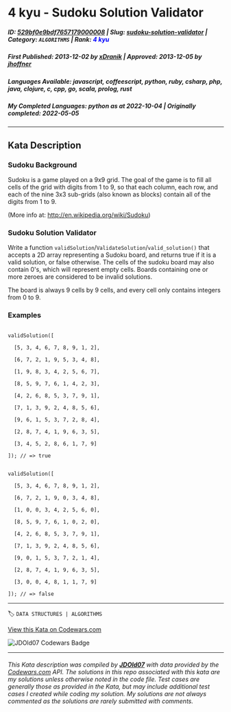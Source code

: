 # 4 kyu - Sudoku Solution Validator

##### **ID**: [529bf0e9bdf7657179000008](https://www.codewars.com/kata/529bf0e9bdf7657179000008) | **Slug**: [sudoku-solution-validator](https://www.codewars.com/kata/529bf0e9bdf7657179000008) | **Category**: `ALGORITHMS` | **Rank**: <span style="color:blue">4 kyu</span>

##### **First Published**: 2013-12-02 ***by*** [xDranik](https://www.codewars.com/users/xDranik) | **Approved**: 2013-12-05 ***by*** [jhoffner](https://www.codewars.com/users/jhoffner)

##### **Languages Available**: javascript, coffeescript, python, ruby, csharp, php, java, clojure, c, cpp, go, scala, prolog, rust

##### **My Completed Languages**: python ***as at*** 2022-10-04 | **Originally completed**: 2022-05-05

---

## Kata Description


### Sudoku Background



Sudoku is a game played on a 9x9 grid. The goal of the game is to fill all cells of the grid with digits from 1 to 9, so that each column, each row, and each of the nine 3x3 sub-grids (also known as blocks) contain all of the digits from 1 to 9. <br/>

(More info at: http://en.wikipedia.org/wiki/Sudoku)



### Sudoku Solution Validator



Write a function `validSolution`/`ValidateSolution`/`valid_solution()` that accepts a 2D array representing a Sudoku board, and returns true if it is a valid solution, or false otherwise. The cells of the sudoku board may also contain 0's, which will represent empty cells. Boards containing one or more zeroes are considered to be invalid solutions.



The board is always 9 cells by 9 cells, and every cell only contains integers from 0 to 9.

 



### Examples



```

validSolution([

  [5, 3, 4, 6, 7, 8, 9, 1, 2],

  [6, 7, 2, 1, 9, 5, 3, 4, 8],

  [1, 9, 8, 3, 4, 2, 5, 6, 7],

  [8, 5, 9, 7, 6, 1, 4, 2, 3],

  [4, 2, 6, 8, 5, 3, 7, 9, 1],

  [7, 1, 3, 9, 2, 4, 8, 5, 6],

  [9, 6, 1, 5, 3, 7, 2, 8, 4],

  [2, 8, 7, 4, 1, 9, 6, 3, 5],

  [3, 4, 5, 2, 8, 6, 1, 7, 9]

]); // => true

```



```

validSolution([

  [5, 3, 4, 6, 7, 8, 9, 1, 2], 

  [6, 7, 2, 1, 9, 0, 3, 4, 8],

  [1, 0, 0, 3, 4, 2, 5, 6, 0],

  [8, 5, 9, 7, 6, 1, 0, 2, 0],

  [4, 2, 6, 8, 5, 3, 7, 9, 1],

  [7, 1, 3, 9, 2, 4, 8, 5, 6],

  [9, 0, 1, 5, 3, 7, 2, 1, 4],

  [2, 8, 7, 4, 1, 9, 6, 3, 5],

  [3, 0, 0, 4, 8, 1, 1, 7, 9]

]); // => false

```

---


🏷 `DATA STRUCTURES | ALGORITHMS`


[View this Kata on Codewars.com](https://www.codewars.com/kata/529bf0e9bdf7657179000008)

![](https://www.codewars.com/users/jdold07/badges/large "JDOld07 Codewars Badge")

---

###### *This Kata description was compiled by [**JDOld07**](https://tpstech.dev) with data provided by the [Codewars.com](https://www.codewars.com) API.  The solutions in this repo associated with this kata are my solutions unless otherwise noted in the code file.  Test cases are generally those as provided in the Kata, but may include additional test cases I created while coding my solution.  My solutions are not always commented as the solutions are rarely submitted with comments.*
